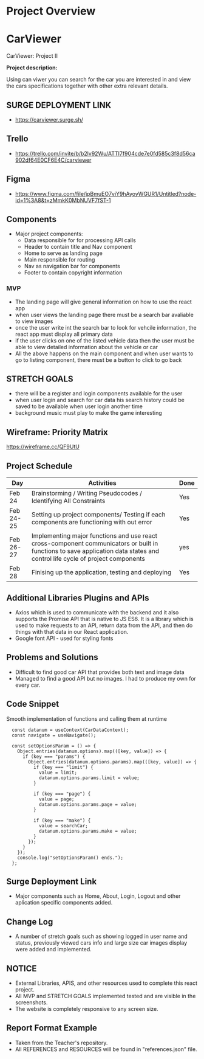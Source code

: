 # Project Overview

# CarViewer
CarViewer: Project II

**Project description:** 

Using can viwer you can search for the car you are interested in and view the cars specifications together with other extra relevant details.

## SURGE DEPLOYMENT LINK
- https://carviewer.surge.sh/

## Trello
- https://trello.com/invite/b/b2lv92Wu/ATTI7f904cde7e0fd585c3f8d56ca902df64E0CF6E4C/carviewer

## Figma

- https://www.figma.com/file/jpBmuEO7viY9hAyoyWGUR1/Untitled?node-id=1%3A8&t=zMmkK0MbNUVF7fST-1

## Components

- Major project components:
  - Data responsible for for processing API calls
  - Header to contain title and Nav component 
  - Home to serve as landing page
  - Main responsible for routing 
  - Nav as navigation bar for components 
  - Footer to contain copyright information 

### MVP

- The landing page will give general information on how to use the react app
- when user views the landing page there must be a search bar avaliable to view images
- once the user write int the search bar to look for vehcile information, the react app must display all primary data 
- if the user clicks on one of the listed vehicle data then the user must be able to view detailed information about the vehicle or car 
- All the above happens on the main component and when user wants to go to listing component, there must be a button to click to go back 

## STRETCH GOALS

- there will be a register and login components available for the user
- when user login and search for car data his search history could be saved to be available when user login another time
- background music must play to make the game interesting

## Wireframe: Priority Matrix
   
   https://wireframe.cc/QF9UtU


## Project Schedule

|  Day | Activities | Done
|---|---| ---|
|Feb 24| Brainstorming / Writing Pseudocodes / Identifying All Constraints | Yes
|Feb 24-25| Setting up project components/ Testing if each components are functioning with out error | Yes
|Feb 26-27| Implementing major functions and use react cross-component communicators or built in functions to save application data states and control life cycle of project components  | yes
|Feb 28| Finising up the application, testing and deploying  | Yes



## Additional Libraries Plugins and APIs

- Axios which is used to communicate with the backend and it also supports the Promise API that is native to JS ES6. It is a library which is used to make requests to an API, return data from the API, and then do things with that data in our React application.
- Google font API - used for styling fonts 



## Problems and Solutions 

- Difficult to find good car API that provides both text and image data 
- Managed to find a good API but no images. I had to produce my own for every car.

## Code Snippet

Smooth implementation of functions and calling them at runtime


```
  const datanum = useContext(CarDataContext);
  const navigate = useNavigate();

  const setOptionsParam = () => {
    Object.entries(datanum.options).map(([key, value]) => {
      if (key === "params") {
        Object.entries(datanum.options.params).map(([key, value]) => {
          if (key === "limit") {
            value = limit;
            datanum.options.params.limit = value;
          }

          if (key === "page") {
            value = page;
            datanum.options.params.page = value;
          }

          if (key === "make") {
            value = searchCar;
            datanum.options.params.make = value;
          }
        });
      }
    });
    console.log("setOptionsParam() ends.");
  };

```

## Surge Deployment Link

- Major components such as Home, About, Login, Logout and other aplication specific components added.


## Change Log
- A number of stretch goals such as showing logged in user name and status, previously viewed cars info and large size car images display were added and implemented.

## NOTICE 
- External Libraries, APIS, and other resources used to complete this react project.
- All MVP and STRETCH GOALS implemented tested and are visible in the screenshots.
- The website is completely responsive to any screen size.

## Report Format Example
- Taken from the Teacher's repository. 
- All REFERENCES and RESOURCES will be found in "references.json" file.
